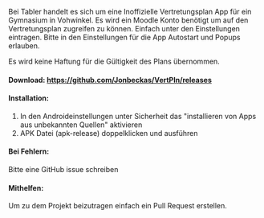 Bei Tabler handelt es sich um eine Inoffizielle Vertretungsplan App für ein Gymnasium in Vohwinkel.
Es wird ein Moodle Konto benötigt um auf den Vertretungsplan zugreifen zu können. Einfach unter den Einstellungen eintragen.
Bitte in den Einstellungen für die App Autostart und Popups erlauben.

Es wird keine Haftung für die Gültigkeit des Plans übernommen.

#### Download: https://github.com/Jonbeckas/VertPln/releases

#### Installation: 
1. In den Androideinstellungen unter Sicherheit das "installieren von Apps aus unbekannten Quellen" aktivieren
2. APK Datei (apk-release) doppelklicken und ausführen

#### Bei Fehlern:
   Bitte eine GitHub issue schreiben

#### Mithelfen:

Um zu dem Projekt beizutragen einfach ein Pull Request erstellen.

